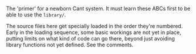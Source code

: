 The 'primer' for a newborn Cant system. It must learn these ABCs
first to be able to use the `library/`.

The source files here get specially loaded in the order they're
numbered. Early in the loading sequence, some basic workings are not
yet in place, putting limits on what kind of code can go there, beyond
just avoiding library functions not yet defined. See the comments.
